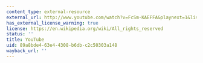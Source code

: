 ```yaml
---
content_type: external-resource
external_url: http://www.youtube.com/watch?v=FcSm-KAEFFA&playnext=1&list=PL1A3D758768B526FE
has_external_license_warning: true
license: https://en.wikipedia.org/wiki/All_rights_reserved
status: ''
title: YouTube
uid: 89a8bde4-63e4-4308-b6db-c2c50303a148
wayback_url: ''
---
```


